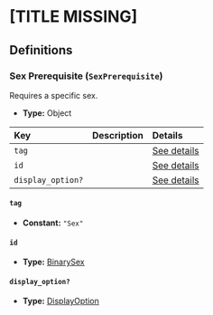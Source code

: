 # [TITLE MISSING]

## Definitions

### <a name="SexPrerequisite"></a> Sex Prerequisite (`SexPrerequisite`)

Requires a specific sex.

- **Type:** Object

Key | Description | Details
:-- | :-- | :--
`tag` |  | <a href="#SexPrerequisite/tag">See details</a>
`id` |  | <a href="#SexPrerequisite/id">See details</a>
`display_option?` |  | <a href="#SexPrerequisite/display_option">See details</a>

#### <a name="SexPrerequisite/tag"></a> `tag`

- **Constant:** `"Sex"`

#### <a name="SexPrerequisite/id"></a> `id`

- **Type:** <a href="../../_Sex.md#BinarySex">BinarySex</a>

#### <a name="SexPrerequisite/display_option"></a> `display_option?`

- **Type:** <a href="../DisplayOption.md#DisplayOption">DisplayOption</a>
